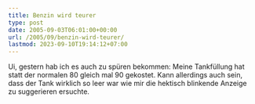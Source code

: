 ```yaml
---
title: Benzin wird teurer
type: post
date: 2005-09-03T06:01:00+00:00
url: /2005/09/benzin-wird-teurer/
lastmod: 2023-09-10T19:14:12+07:00
---
```

Ui, gestern hab ich es auch zu spüren bekommen: Meine Tankfüllung hat statt der normalen 80 gleich mal 90 gekostet. Kann allerdings auch sein, dass der Tank wirklich so leer war wie mir die hektisch blinkende Anzeige zu suggerieren ersuchte.

